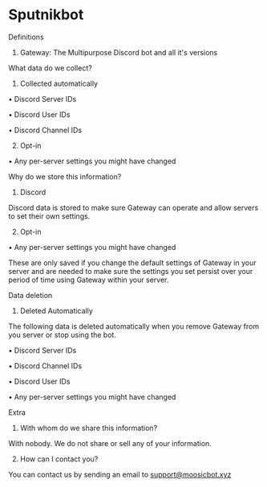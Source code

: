 # Sputnikbot
Definitions

1. Gateway: The Multipurpose Discord bot and all it's versions

What data do we collect?

1. Collected automatically

• Discord Server IDs

• Discord User IDs

• Discord Channel IDs

2. Opt-in

• Any per-server settings you might have changed

Why do we store this information?

1. Discord

Discord data is stored to make sure Gateway can operate and allow servers to set their own settings.

2. Opt-in

• Any per-server settings you might have changed

These are only saved if you change the default settings of Gateway in your server and are needed to make sure the settings you set persist over your period of time using Gateway within your server.

Data deletion

1. Deleted Automatically

The following data is deleted automatically when you remove Gateway from you server or stop using the bot.

• Discord Server IDs

• Discord Channel IDs

• Discord User IDs

• Any per-server settings you might have changed

Extra

1. With whom do we share this information?

With nobody. We do not share or sell any of your information.

2. How can I contact you?

You can contact us by sending an email to support@moosicbot.xyz
